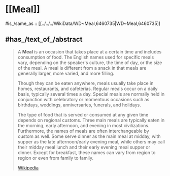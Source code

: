 
# [[Meal]] 

#is_/same_as :: [[../../../WikiData/WD~Meal,6460735|WD~Meal,6460735]] 

## #has_/text_of_/abstract 

> A **Meal** is an occasion that takes place at a certain time and includes consumption of food. The English names used for specific meals vary, depending on the speaker's culture, the time of day, or the size of the meal. A meal is different from a snack in that meals are generally larger, more varied, and more filling.
>
> Though they can be eaten anywhere, meals usually take place in homes, restaurants, and cafeterias. Regular meals occur on a daily basis, typically several times a day. Special meals are normally held in conjunction with celebratory or momentous occasions such as birthdays, weddings, anniversaries, funerals, and holidays.
>
> The type of food that is served or consumed at any given time depends on regional customs. Three main meals are typically eaten in the morning, early afternoon, and evening in most civilizations. Furthermore, the names of meals are often interchangeable by custom as well. Some serve dinner as the main meal at midday, with supper as the late afternoon/early evening meal, while others may call their midday meal lunch and their early evening meal supper or dinner. Except for breakfast, these names can vary from region to region or even from family to family.
>
> [Wikipedia](https://en.wikipedia.org/wiki/Meal) 

